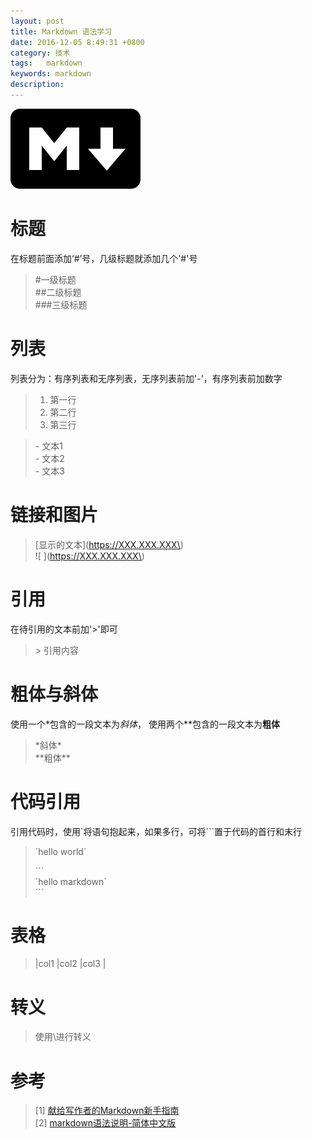 ```yaml
---
layout: post
title: Markdown 语法学习
date: 2016-12-05 8:49:31 +0800
category: 技术
tags:   markdown
keywords: markdown
description: 
---
```

![image01](/public/img/markdown-logo.jpg)   

# 标题   
在标题前面添加‘#’号，几级标题就添加几个'#'号   
> \#一级标题  
> \#\#二级标题  
> \#\#\#三级标题   
   
# 列表   
列表分为：有序列表和无序列表，无序列表前加'-'，有序列表前加数字   
> 1. 第一行   
> 2. 第二行   
> 3. 第三行   
   
> \- 文本1   
> \- 文本2   
> \- 文本3   

# 链接和图片   
> \[显示的文本\]\(https://XXX.XXX.XXX\)    
> \!\[  \]\(https://XXX.XXX.XXX\)   

# 引用   
在待引用的文本前加'>'即可   
> \> 引用内容   
 
# 粗体与斜体   
使用一个\*包含的一段文本为*斜体*， 使用两个\*\*包含的一段文本为**粗体**   
> \*斜体\*   
> \*\*粗体\*\*   

# 代码引用   
引用代码时，使用\`将语句抱起来，如果多行，可将\`\`\`置于代码的首行和末行   
> \`hello world\`   
>   
> \`\`\`   
> \`hello markdown\`   
> \`\`\`

# 表格   
> \|col1   \|col2  \|col3  \|   

# 转义   
> 使用\\进行转义  
 
# 参考   
> [1] [献给写作者的Markdown新手指南](http://www.jianshu.com/p/q81RER/)   
> [2] [markdown语法说明-简体中文版](http://wowubuntu.com/markdown/)   
